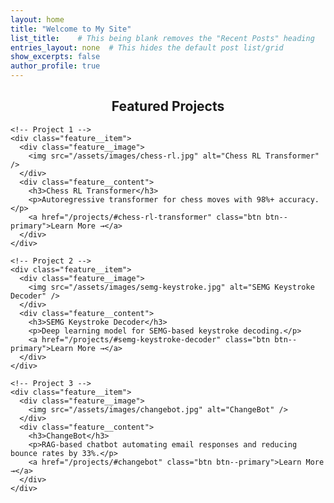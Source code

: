 ```yaml
---
layout: home
title: "Welcome to My Site"
list_title:    # This being blank removes the "Recent Posts" heading
entries_layout: none  # This hides the default post list/grid
show_excerpts: false
author_profile: true
---
```


<div class="page__content">
  <h2 style="text-align:center;">Featured Projects</h2>

  <!-- This is the main container for your projects -->
  <div class="projects-list">

    <!-- Project 1 -->
    <div class="feature__item">
      <div class="feature__image">
        <img src="/assets/images/chess-rl.jpg" alt="Chess RL Transformer" />
      </div>
      <div class="feature__content">
        <h3>Chess RL Transformer</h3>
        <p>Autoregressive transformer for chess moves with 98%+ accuracy.</p>
        <a href="/projects/#chess-rl-transformer" class="btn btn--primary">Learn More →</a>
      </div>
    </div>

    <!-- Project 2 -->
    <div class="feature__item">
      <div class="feature__image">
        <img src="/assets/images/semg-keystroke.jpg" alt="SEMG Keystroke Decoder" />
      </div>
      <div class="feature__content">
        <h3>SEMG Keystroke Decoder</h3>
        <p>Deep learning model for SEMG-based keystroke decoding.</p>
        <a href="/projects/#semg-keystroke-decoder" class="btn btn--primary">Learn More →</a>
      </div>
    </div>

    <!-- Project 3 -->
    <div class="feature__item">
      <div class="feature__image">
        <img src="/assets/images/changebot.jpg" alt="ChangeBot" />
      </div>
      <div class="feature__content">
        <h3>ChangeBot</h3>
        <p>RAG-based chatbot automating email responses and reducing bounce rates by 33%.</p>
        <a href="/projects/#changebot" class="btn btn--primary">Learn More →</a>
      </div>
    </div>

  </div>
</div>